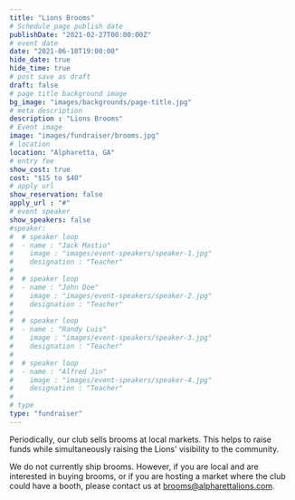 ```yaml
---
title: "Lions Brooms"
# Schedule page publish date
publishDate: "2021-02-27T00:00:00Z"
# event date
date: "2021-06-10T19:00:00"
hide_date: true
hide_time: true
# post save as draft
draft: false
# page title background image
bg_image: "images/backgrounds/page-title.jpg"
# meta description
description : "Lions Brooms"
# Event image
image: "images/fundraiser/brooms.jpg"
# location
location: "Alpharetta, GA"
# entry fee
show_cost: true
cost: "$15 to $40"
# apply url
show_reservation: false
apply_url : "#"
# event speaker
show_speakers: false
#speaker:
#  # speaker loop
#  - name : "Jack Mastio"
#    image : "images/event-speakers/speaker-1.jpg"
#    designation : "Teacher"
#
#  # speaker loop
#  - name : "John Doe"
#    image : "images/event-speakers/speaker-2.jpg"
#    designation : "Teacher"
#
#  # speaker loop
#  - name : "Randy Luis"
#    image : "images/event-speakers/speaker-3.jpg"
#    designation : "Teacher"
#
#  # speaker loop
#  - name : "Alfred Jin"
#    image : "images/event-speakers/speaker-4.jpg"
#    designation : "Teacher"
#
# type
type: "fundraiser"
---
```



Periodically, our club sells brooms at local markets.  This helps to raise funds while simultaneously raising the Lions' visibility to the community.

We do not currently ship brooms.  However, if you are local and are interested in buying brooms, or if you are hosting a market where the club could have a booth, please contact us at brooms@alpharettalions.com.

